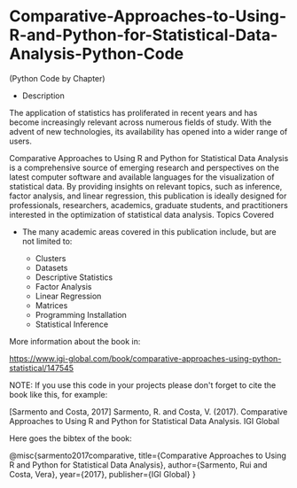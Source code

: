 # Comparative-Approaches-to-Using-R-and-Python-for-Statistical-Data-Analysis-Python-Code

(Python Code by Chapter)

- Description

The application of statistics has proliferated in recent years and has become increasingly relevant across numerous fields of study. With the advent of new technologies, its availability has opened into a wider range of users.

Comparative Approaches to Using R and Python for Statistical Data Analysis is a comprehensive source of emerging research and perspectives on the latest computer software and available languages for the visualization of statistical data. By providing insights on relevant topics, such as inference, factor analysis, and linear regression, this publication is ideally designed for professionals, researchers, academics, graduate students, and practitioners interested in the optimization of statistical data analysis.
Topics Covered

- The many academic areas covered in this publication include, but are not limited to:

    - Clusters
    - Datasets
    - Descriptive Statistics
    - Factor Analysis
    - Linear Regression
    - Matrices
    - Programming Installation
    - Statistical Inference


More information about the book in:

https://www.igi-global.com/book/comparative-approaches-using-python-statistical/147545

NOTE: If you use this code in your projects please don't forget to cite the book like this, for example:

[Sarmento and Costa, 2017] Sarmento, R. and Costa, V. (2017). Comparative Approaches to Using R and Python for Statistical Data Analysis.  IGI Global

Here goes the bibtex of the book:

@misc{sarmento2017comparative,
  title={Comparative Approaches to Using R and Python for Statistical Data Analysis},
  author={Sarmento, Rui and Costa, Vera},
  year={2017},
  publisher={IGI Global}
}
